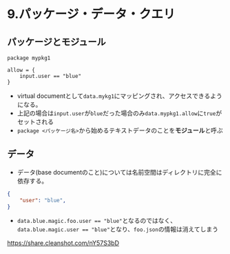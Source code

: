 # 9.パッケージ・データ・クエリ

## パッケージとモジュール

```policy1.rego
package mypkg1

allow = {
    input.user == "blue"
}
```

- virtual documentとして`data.mykg1`にマッピングされ、アクセスできるようになる。
- 上記の場合は`input.user`が`blue`だった場合のみ`data.mypkg1.allow`に`true`がセットされる
- `package <パッケージ名>`から始めるテキストデータのことを**モジュール**と呼ぶ

## データ

- データ(base documentのこと)については名前空間はディレクトリに完全に依存する。

```./blue/magic/foo.json
{
    "user": "blue",
}
```

- `data.blue.magic.foo.user == "blue"`となるのではなく、`data.blue.magic.user == "blue"`となり、`foo.json`の情報は消えてしまう

<https://share.cleanshot.com/nY57S3bD>
